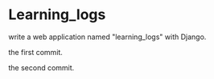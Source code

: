 # Learning_logs
write a web application named "learning_logs" with Django.

the first commit.

the second commit.
